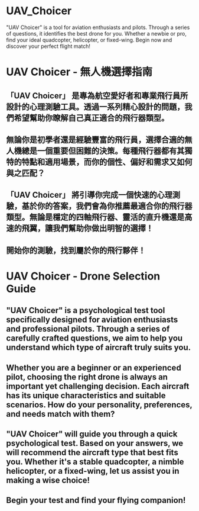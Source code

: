 # UAV_Choicer
"UAV Choicer" is a tool for aviation enthusiasts and pilots. Through a series of questions, it identifies the best drone for you. Whether a newbie or pro, find your ideal quadcopter, helicopter, or fixed-wing. Begin now and discover your perfect flight match!

# UAV Choicer - 無人機選擇指南
## 「UAV Choicer」 是專為航空愛好者和專業飛行員所設計的心理測驗工具。透過一系列精心設計的問題，我們希望幫助你瞭解自己真正適合的飛行器類型。

## 無論你是初學者還是經驗豐富的飛行員，選擇合適的無人機總是一個重要但困難的決策。每種飛行器都有其獨特的特點和適用場景，而你的個性、偏好和需求又如何與之匹配？

## 「UAV Choicer」 將引導你完成一個快速的心理測驗，基於你的答案，我們會為你推薦最適合你的飛行器類型。無論是穩定的四軸飛行器、靈活的直升機還是高速的飛翼，讓我們幫助你做出明智的選擇！

## 開始你的測驗，找到屬於你的飛行夥伴！

# UAV Choicer - Drone Selection Guide
## "UAV Choicer" is a psychological test tool specifically designed for aviation enthusiasts and professional pilots. Through a series of carefully crafted questions, we aim to help you understand which type of aircraft truly suits you.

## Whether you are a beginner or an experienced pilot, choosing the right drone is always an important yet challenging decision. Each aircraft has its unique characteristics and suitable scenarios. How do your personality, preferences, and needs match with them?

## "UAV Choicer" will guide you through a quick psychological test. Based on your answers, we will recommend the aircraft type that best fits you. Whether it's a stable quadcopter, a nimble helicopter, or a fixed-wing, let us assist you in making a wise choice!

## Begin your test and find your flying companion!
